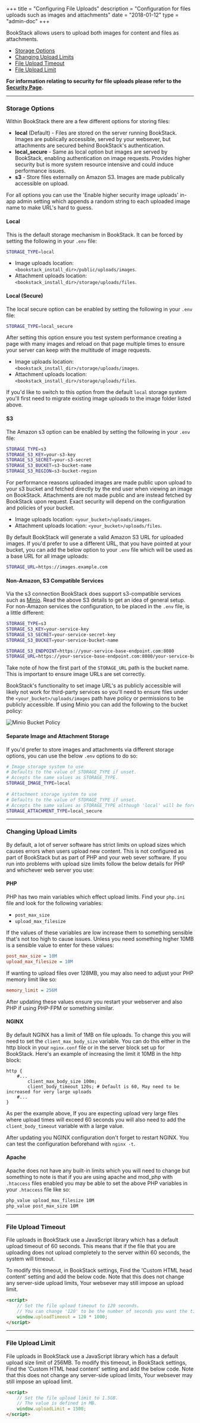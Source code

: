 +++
title = "Configuring File Uploads"
description = "Configuration for files uploads such as images and attachments"
date = "2018-01-12"
type = "admin-doc"
+++

BookStack allows users to upload both images for content and files as attachments.

* [Storage Options](#storage-options)
* [Changing Upload Limits](#changing-upload-limits)
* [File Upload Timeout](#file-upload-timeout)
* [File Upload Limit](#file-upload-limit)

**For information relating to security for file uploads please refer to the [Security Page](/docs/admin/security).**

---

### Storage Options

Within BookStack there are a few different options for storing files:

* **local** (Default) - Files are stored on the server running BookStack. Images are publically accessible, served by your websever, but attachments are secured behind BookStack's authentication.
* **local_secure** - Same as local option but images are served by BookStack, enabling authentication on image requests. Provides higher security but is more system resource intensive and could induce performance issues.
* **s3** - Store files externally on Amazon S3. Images are made publically accessible on upload.

For all options you can use the 'Enable higher security image uploads' in-app admin setting which appends a random string to each uploaded image name to make URL's hard to guess.

#### Local

This is the default storage mechanism in BookStack. It can be forced by setting the following in your `.env` file:

```bash
STORAGE_TYPE=local
```

* Image uploads location: `<bookstack_install_dir>/public/uploads/images`.
* Attachment uploads location: `<bookstack_install_dir>/storage/uploads/files`.

#### Local (Secure)

The local secure option can be enabled by setting the following in your `.env` file:

```bash
STORAGE_TYPE=local_secure
```

After setting this option ensure you test system performance creating a page with many images and reload on that page multiple times to ensure your server can keep with the 
multitude of image requests.

* Image uploads location: `<bookstack_install_dir>/storage/uploads/images`.
* Attachment uploads location: `<bookstack_install_dir>/storage/uploads/files`.

If you'd like to switch to this option from the default `local` storage system you'll first need to migrate existing image uploads to the image folder listed above.

#### S3

The Amazon s3 option can be enabled by setting the following in your `.env` file:

```bash
STORAGE_TYPE=s3
STORAGE_S3_KEY=your-s3-key
STORAGE_S3_SECRET=your-s3-secret
STORAGE_S3_BUCKET=s3-bucket-name
STORAGE_S3_REGION=s3-bucket-region
```

For performance reasons uploaded images are made public upon upload to your s3 bucket and fetched directly by the end user when viewing an image on BookStack. Attachments are not made public and are instead fetched by BookStack upon request. Exact security will depend on the configuration and policies of your bucket.

* Image uploads location: `<your_bucket>/uploads/images`.
* Attachment uploads location: `<your_bucket>/uploads/files`.

By default BookStack will generate a valid Amazon S3 URL for uploaded images. If you'd prefer to use a different URL, that you have pointed at your bucket, you can add the below option to your `.env` file which will be used as a base URL for all image uploads:

```bash
STORAGE_URL=https://images.example.com
```

#### Non-Amazon, S3 Compatible Services

Via the s3 connection BookStack does support s3-compatible services such as [Minio](https://www.minio.io/). Read the above S3 details to get an idea of general setup.
For non-Amazon services the configuration, to be placed in the `.env` file, is a little different:

```bash
STORAGE_TYPE=s3
STORAGE_S3_KEY=your-service-key
STORAGE_S3_SECRET=your-service-secret-key
STORAGE_S3_BUCKET=your-service-bucket-name

STORAGE_S3_ENDPOINT=https://your-service-base-endpoint.com:8080
STORAGE_URL=https://your-service-base-endpoint.com:8080/your-service-bucket-name
```

Take note of how the first part of the `STORAGE_URL` path is the bucket name. This is important to ensure image URLs are set correctly.

BookStack's functionality to set image URL's as publicly accessible will likely not work for third-party services so you'll need to ensure files under the `<your_bucket>/uploads/images` path have policy or permissions to be publicly accessible. If using Minio you can add the following to the bucket policy:

![Minio Bucket Policy](/images/2019/01/minio_s3_policy.png)

#### Separate Image and Attachment Storage

If you'd prefer to store images and attachments via different storage options, you can use the below `.env` options to do so:

```bash
# Image storage system to use 
# Defaults to the value of STORAGE_TYPE if unset. 
# Accepts the same values as STORAGE_TYPE. 
STORAGE_IMAGE_TYPE=local 
  
# Attachment storage system to use 
# Defaults to the value of STORAGE_TYPE if unset. 
# Accepts the same values as STORAGE_TYPE although 'local' will be forced to 'local_secure'. 
STORAGE_ATTACHMENT_TYPE=local_secure 
 ```

---

### Changing Upload Limits

By default, a lot of server software has strict limits on upload sizes which causes errors when users upload new content. This is not configured as part of BookStack but as part of PHP and your web sever software. If you run into problems with upload size limits follow the below details for PHP and whichever web server you use:

#### PHP

PHP has two main variables which effect upload limits. Find your `php.ini` file and look for the following variables:

* `post_max_size`
* `upload_max_filesize`

If the values of these variables are low increase them to something sensible that's not too high to cause issues. Unless you need something higher 10MB is a sensible value to enter for these values:

```ini
post_max_size = 10M
upload_max_filesize = 10M
```

If wanting to upload files over 128MB, you may also need to adjust your PHP memory limit like so:

```ini
memory_limit = 256M
```

After updating these values ensure you restart your webserver and also PHP if using PHP-FPM or something similar.

#### NGINX

By default NGINX has a limit of 1MB on file uploads. To change this you will need to set the `client_max_body_size` variable. You can do this either in the http block in your `nginx.conf` file or in the server block set up for BookStack. Here's an example of increasing the limit it 10MB in the http block:

```nginx
http {
	#...
        client_max_body_size 100m;
        client_body_timeout 120s; # Default is 60, May need to be increased for very large uploads
	#...
}
```

As per the example above, If you are expecting upload very large files where upload times will exceed 60 seconds you will also need to add the `client_body_timeout` variable with a large value.

After updating you NGINX configuration don't forget to restart NGINX. You can test the configuration beforehand with `nginx -t`.

#### Apache

Apache does not have any built-in limits which you will need to change but something to note is that if you are using apache and mod_php with `.htaccess` files enabled you may be able to set the above PHP variables in your `.htaccess` file like so:

```apache
php_value upload_max_filesize 10M
php_value post_max_size 10M
```

---

### File Upload Timeout

File uploads in BookStack use a JavaScript library which has a default upload timeout of 60 seconds. This means that if the file that you are uploading does not upload completely to the server within 60 seconds, the system will timeout. 

To modify this timeout, in BookStack settings, Find the 'Custom HTML head content' setting and add the below code. Note that this does not change any server-side upload limits, Your websever may still impose an upload limit.

```html
<script>
    // Set the file upload timeout to 120 seconds.
    // You can change '120' to be the number of seconds you want the timeout to be. 
    window.uploadTimeout = 120 * 1000;
</script>
```

---

### File Upload Limit

File uploads in BookStack use a JavaScript library which has a default upload size limit of 256MB. To modify this timeout, in BookStack settings, Find the 'Custom HTML head content' setting and add the below code. Note that this does not change any server-side upload limits, Your websever may still impose an upload limit.

```html
<script>
    // Set the file upload limit to 1.5GB.
    // The value is defined in MB. 
    window.uploadLimit = 1500;
</script>
```